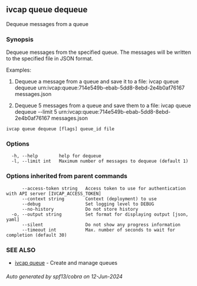 ## ivcap queue dequeue

Dequeue messages from a queue

### Synopsis

Dequeue messages from the specified queue. The messages will be written to the specified file in JSON format.

Examples:
  1. Dequeue a message from a queue and save it to a file:
     ivcap queue dequeue urn:ivcap:queue:714e549b-ebab-5dd8-8ebd-2e4b0af76167 messages.json

  2. Dequeue 5 messages from a queue and save them to a file:
     ivcap queue dequeue --limit 5 urn:ivcap:queue:714e549b-ebab-5dd8-8ebd-2e4b0af76167 messages.json


```
ivcap queue dequeue [flags] queue_id file
```

### Options

```
  -h, --help        help for dequeue
  -l, --limit int   Maximum number of messages to dequeue (default 1)
```

### Options inherited from parent commands

```
      --access-token string   Access token to use for authentication with API server [IVCAP_ACCESS_TOKEN]
      --context string        Context (deployment) to use
      --debug                 Set logging level to DEBUG
      --no-history            Do not store history
  -o, --output string         Set format for displaying output [json, yaml]
      --silent                Do not show any progress information
      --timeout int           Max. number of seconds to wait for completion (default 30)
```

### SEE ALSO

* [ivcap queue](ivcap_queue.md)	 - Create and manage queues

###### Auto generated by spf13/cobra on 12-Jun-2024

